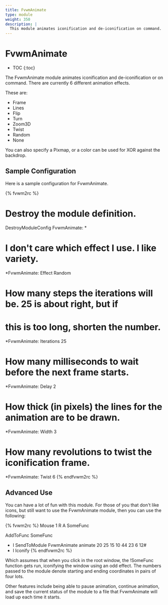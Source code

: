 ```yaml
---
title: FvwmAnimate
type: module
weight: 350
description: |
  This module animates iconification and de-iconification on command.
---
```

# FvwmAnimate

* TOC
{:toc}

The FvwmAnimate module animates iconification and de-iconification or on command.  There are currently 6 different animation effects.

These are:

 * Frame
 * Lines
 * Flip
 * Turn
 * Zoom3D
 * Twist
 * Random
 * None

You can also specify a Pixmap, or a color can be used for XOR against the backdrop.

## Sample Configuration

Here is a sample configuration for FvwmAnimate.

{% fvwm2rc %}
# Destroy the module definition.
DestroyModuleConfig FvwmAnimate: *

# I don't care which effect I use.  I like variety.
*FvwmAnimate: Effect Random

# How many steps the iterations will be.  25 is about right, but if
# this is too long, shorten the number.
*FvwmAnimate: Iterations 25

# How many milliseconds to wait before the next frame starts.
*FvwmAnimate: Delay 2

# How thick (in pixels) the lines for the animation are to be drawn.
*FvwmAnimate: Width 3

# How many revolutions to twist the iconification frame.
*FvwmAnimate: Twist 6
{% endfvwm2rc %}

## Advanced Use

You can have a lot of fun with this module. For those of you that don't like
icons, but still want to use the FvwmAnimate module, then you can use the
following:

{% fvwm2rc %}
Mouse 1 R A SomeFunc

AddToFunc SomeFunc
+ I SendToModule FvwmAnimate animate 20 25 15 10 44 23 6 12#
+ I Iconify
{% endfvwm2rc %}

Which assumes that when you click in the root window, the !SomeFunc function
gets run, iconifying the window using an odd effect.  The numbers passed to
the module denote starting and ending coordinates in pairs of four lots.

Other features include being able to pause animation, continue animation,
and save the current status of the module to a file that FvwmAnimate will
load up each time it starts.


